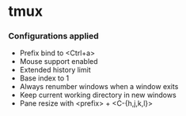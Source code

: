 # tmux



### Configurations applied

* Prefix bind to <Ctrl+a>
* Mouse support enabled
* Extended history limit
* Base index to 1
* Always renumber windows when a window exits
* Keep current working directory in new windows
* Pane resize with \<prefix> + <C-{h,j,k,l}>
